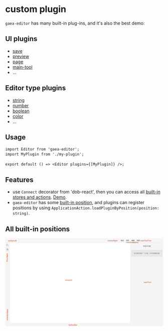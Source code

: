 # custom plugin

`gaea-editor` has many built-in plug-ins, and it's also the best demo:

## UI plugins

- [save](../src/plugins/save/index.tsx)
- [preview](../src/plugins/preview/index.tsx)
- [page](../src/plugins/page/index.tsx)
- [main-tool](../src/plugins/main-tool/index.tsx)
- ...

## Editor type plugins

- [string](../src/plugins/main-tool-editor-type-string/index.tsx)
- [number](../src/plugins/main-tool-editor-type-number/index.tsx)
- [boolean](../src/plugins/main-tool-editor-type-boolean/index.tsx)
- [color](../src/plugins/main-tool-editor-type-color/index.tsx)
- ...

## Usage

```tsx
import Editor from 'gaea-editor';
import MyPlugin from './my-plugin';

export default () => <Editor plugins={[MyPlugin]} />;
```

## Features

- use `Connect` decorator from 'dob-react', then you can access all [built-in stores and actions](../src/stores). [Demo](../src/plugins/main-tool-editor-type-string/index.tsx#L20).
- `gaea-editor` has some [built-in position](../src/page/page.component.tsx), and plugins can register positions by using `ApplicationAction.loadPluginByPosition(position: string)`.

## All built-in positions

![All built-in positions](images/gaea-editor.png)
